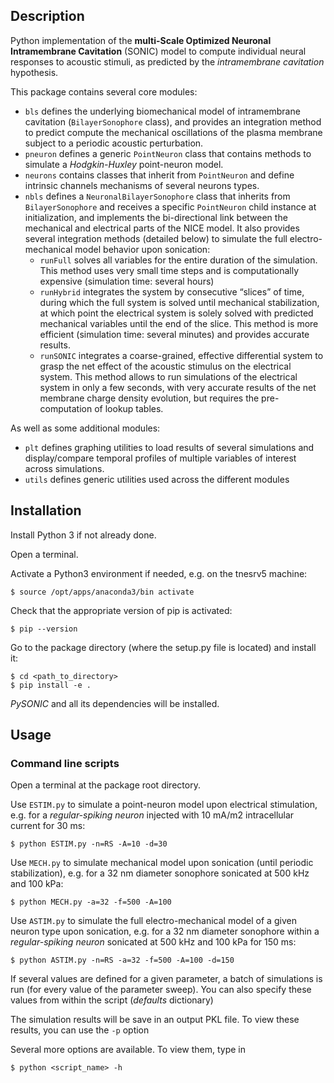 ## Description

Python implementation of the **multi-Scale Optimized Neuronal Intramembrane Cavitation** (SONIC) model to compute individual neural responses to acoustic stimuli, as predicted by the *intramembrane cavitation* hypothesis.

This package contains several core modules:
- `bls` defines the underlying biomechanical model of intramembrane cavitation (`BilayerSonophore` class), and provides an integration method to predict compute the mechanical oscillations of the plasma membrane subject to a periodic acoustic perturbation.
- `pneuron` defines a generic `PointNeuron` class that contains methods to simulate a *Hodgkin-Huxley* point-neuron model.
- `neurons` contains classes that inherit from `PointNeuron` and define intrinsic channels mechanisms of several neurons types.
- `nbls` defines a `NeuronalBilayerSonophore` class that inherits from `BilayerSonophore` and receives a specific `PointNeuron` child instance at initialization, and implements the bi-directional link between the mechanical and electrical parts of the NICE model. It also provides several integration methods (detailed below) to simulate the full electro-mechanical model behavior upon sonication:
	- `runFull` solves all variables for the entire duration of the simulation. This method uses very small time steps and is computationally expensive (simulation time: several hours)
	- `runHybrid` integrates the system by consecutive “slices” of time, during which the full system is solved until mechanical stabilization, at which point the electrical system is solely solved with predicted mechanical variables until the end of the slice. This method is more efficient (simulation time: several minutes) and provides accurate results.
	- `runSONIC` integrates a coarse-grained, effective differential system to grasp the net effect of the acoustic stimulus on the electrical system. This method allows to run simulations of the electrical system in only a few seconds, with very accurate results of the net membrane charge density evolution, but requires the pre-computation of lookup tables.

As well as some additional modules:
- `plt` defines graphing utilities to load results of several simulations and display/compare temporal profiles of multiple variables of interest across simulations.
- `utils` defines generic utilities used across the different modules


## Installation

Install Python 3 if not already done.

Open a terminal.

Activate a Python3 environment if needed, e.g. on the tnesrv5 machine:

```$ source /opt/apps/anaconda3/bin activate```

Check that the appropriate version of pip is activated:

```$ pip --version```

Go to the package directory (where the setup.py file is located) and install it:

```
$ cd <path_to_directory>
$ pip install -e .
```

*PySONIC* and all its dependencies will be installed.

## Usage

### Command line scripts

Open a terminal at the package root directory.

Use `ESTIM.py` to simulate a point-neuron model upon electrical stimulation, e.g. for a *regular-spiking neuron* injected with 10 mA/m2 intracellular current for 30 ms:

```$ python ESTIM.py -n=RS -A=10 -d=30```

Use `MECH.py` to simulate mechanical model upon sonication (until periodic stabilization), e.g. for a 32 nm diameter sonophore sonicated at 500 kHz and 100 kPa:

```$ python MECH.py -a=32 -f=500 -A=100```

Use `ASTIM.py` to simulate the full electro-mechanical model of a given neuron type upon sonication, e.g. for a 32 nm diameter sonophore within a *regular-spiking neuron* sonicated at 500 kHz and 100 kPa for 150 ms:

```$ python ASTIM.py -n=RS -a=32 -f=500 -A=100 -d=150```

If several values are defined for a given parameter, a batch of simulations is run (for every value of the parameter sweep).
You can also specify these values from within the script (*defaults* dictionary)

The simulation results will be save in an output PKL file. To view these results, you can use the `-p` option

Several more options are available. To view them, type in

```$ python <script_name> -h```

